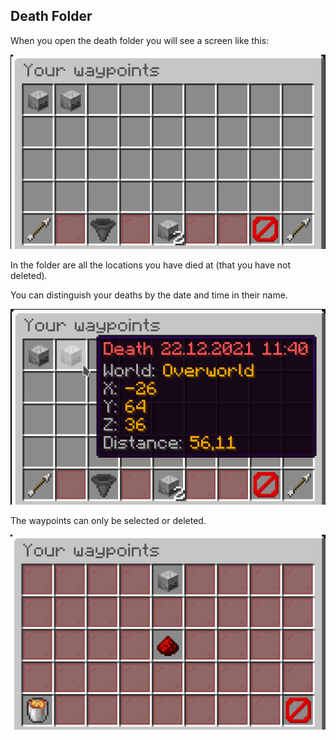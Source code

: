 ## Death Folder

When you open the death folder you will see a screen like this:

![Death Folder](../images/death/folder.png)

In the folder are all the locations you have died at (that you have not deleted).

You can distinguish your deaths by the date and time in their name.

![Death Folder hover](../images/death/folder_hover.png)

The waypoints can only be selected or deleted.

![Death Waypoint](../images/death/waypoint.png)